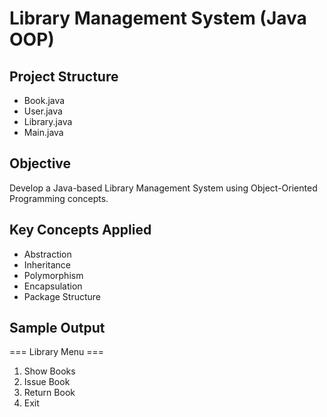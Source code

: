 # Library Management System (Java OOP)
## Project Structure
- Book.java
- User.java
- Library.java
- Main.java
## Objective
Develop a Java-based Library Management System using Object-Oriented Programming concepts.

## Key Concepts Applied
- Abstraction
- Inheritance
- Polymorphism
- Encapsulation
- Package Structure

## Sample Output
=== Library Menu ===
1. Show Books
2. Issue Book
3. Return Book
4. Exit
